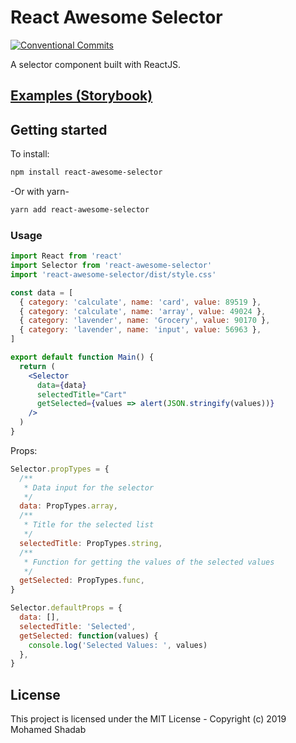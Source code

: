 # React Awesome Selector

[![Conventional Commits](https://img.shields.io/badge/Conventional%20Commits-1.0.0-yellow.svg)](https://conventionalcommits.org)

A selector component built with ReactJS.

## [Examples (Storybook)](https://shadxx7.github.io/react-awesome-selector)

## Getting started

To install:

```bash
npm install react-awesome-selector
```

-Or with yarn-

```bash
yarn add react-awesome-selector
```

### Usage

```jsx
import React from 'react'
import Selector from 'react-awesome-selector'
import 'react-awesome-selector/dist/style.css'

const data = [
  { category: 'calculate', name: 'card', value: 89519 },
  { category: 'calculate', name: 'array', value: 49024 },
  { category: 'lavender', name: 'Grocery', value: 90170 },
  { category: 'lavender', name: 'input', value: 56963 },
]

export default function Main() {
  return (
    <Selector
      data={data}
      selectedTitle="Cart"
      getSelected={values => alert(JSON.stringify(values))}
    />
  )
}
```

Props:

```js
Selector.propTypes = {
  /**
   * Data input for the selector
   */
  data: PropTypes.array,
  /**
   * Title for the selected list
   */
  selectedTitle: PropTypes.string,
  /**
   * Function for getting the values of the selected values
   */
  getSelected: PropTypes.func,
}

Selector.defaultProps = {
  data: [],
  selectedTitle: 'Selected',
  getSelected: function(values) {
    console.log('Selected Values: ', values)
  },
}
```

## License

This project is licensed under the MIT License - Copyright (c) 2019 Mohamed Shadab
